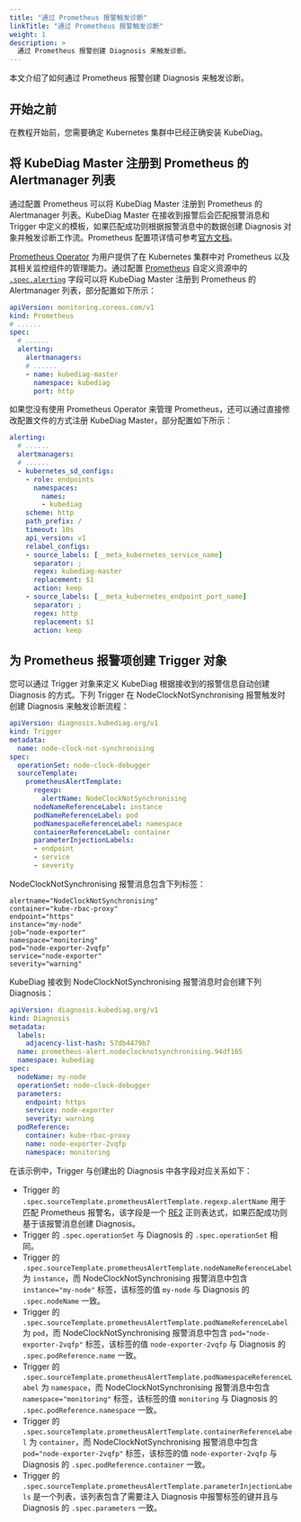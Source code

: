 ```yaml
---
title: "通过 Prometheus 报警触发诊断"
linkTitle: "通过 Prometheus 报警触发诊断"
weight: 1
description: >
  通过 Prometheus 报警创建 Diagnosis 来触发诊断。
---
```


本文介绍了如何通过 Prometheus 报警创建 Diagnosis 来触发诊断。

## 开始之前

在教程开始前，您需要确定 Kubernetes 集群中已经正确安装 KubeDiag。

## 将 KubeDiag Master 注册到 Prometheus 的 Alertmanager 列表

通过配置 Prometheus 可以将 KubeDiag Master 注册到 Prometheus 的 Alertmanager 列表。KubeDiag Master 在接收到报警后会匹配报警消息和 Trigger 中定义的模板，如果匹配成功则根据报警消息中的数据创建 Diagnosis 对象并触发诊断工作流。Prometheus 配置项详情可参考[官方文档](https://prometheus.io/docs/prometheus/latest/configuration/configuration/)。

[Prometheus Operator](https://github.com/prometheus-operator/prometheus-operator) 为用户提供了在 Kubernetes 集群中对 Prometheus 以及其相关监控组件的管理能力。通过配置 [Prometheus](https://github.com/prometheus-operator/prometheus-operator/blob/master/Documentation/api.md#prometheus) 自定义资源中的 [`.spec.alerting`](https://github.com/prometheus-operator/prometheus-operator/blob/master/Documentation/api.md#alertingspec) 字段可以将 KubeDiag Master 注册到 Prometheus 的 Alertmanager 列表，部分配置如下所示：

```yaml
apiVersion: monitoring.coreos.com/v1
kind: Prometheus
# ......
spec:
  # ......
  alerting:
    alertmanagers:
    # ......
    - name: kubediag-master
      namespace: kubediag
      port: http
```

如果您没有使用 Prometheus Operator 来管理 Prometheus，还可以通过直接修改配置文件的方式注册 KubeDiag Master，部分配置如下所示：

```yaml
alerting:
  # ......
  alertmanagers:
  # ......
  - kubernetes_sd_configs:
    - role: endpoints
      namespaces:
        names:
        - kubediag
    scheme: http
    path_prefix: /
    timeout: 10s
    api_version: v1
    relabel_configs:
    - source_labels: [__meta_kubernetes_service_name]
      separator: ;
      regex: kubediag-master
      replacement: $1
      action: keep
    - source_labels: [__meta_kubernetes_endpoint_port_name]
      separator: ;
      regex: http
      replacement: $1
      action: keep
```

## 为 Prometheus 报警项创建 Trigger 对象

您可以通过 Trigger 对象来定义 KubeDiag 根据接收到的报警信息自动创建 Diagnosis 的方式。下列 Trigger 在 NodeClockNotSynchronising 报警触发时创建 Diagnosis 来触发诊断流程：

```yaml
apiVersion: diagnosis.kubediag.org/v1
kind: Trigger
metadata:
  name: node-clock-not-synchronising
spec:
  operationSet: node-clock-debugger
  sourceTemplate:
    prometheusAlertTemplate:
      regexp:
        alertName: NodeClockNotSynchronising
      nodeNameReferenceLabel: instance
      podNameReferenceLabel: pod
      podNamespaceReferenceLabel: namespace
      containerReferenceLabel: container
      parameterInjectionLabels:
      - endpoint
      - service
      - severity
```

NodeClockNotSynchronising 报警消息包含下列标签：

```
alertname="NodeClockNotSynchronising"
container="kube-rbac-proxy"
endpoint="https"
instance="my-node"
job="node-exporter"
namespace="monitoring"
pod="node-exporter-2vqfp"
service="node-exporter"
severity="warning"
```

KubeDiag 接收到 NodeClockNotSynchronising 报警消息时会创建下列 Diagnosis：

```yaml
apiVersion: diagnosis.kubediag.org/v1
kind: Diagnosis
metadata:
  labels:
    adjacency-list-hash: 57db4479b7
  name: prometheus-alert.nodeclocknotsynchronising.94df165
  namespace: kubediag
spec:
  nodeName: my-node
  operationSet: node-clock-debugger
  parameters:
    endpoint: https
    service: node-exporter
    severity: warning
  podReference:
    container: kube-rbac-proxy
    name: node-exporter-2vqfp
    namespace: monitoring
```

在该示例中，Trigger 与创建出的 Diagnosis 中各字段对应关系如下：

* Trigger 的 `.spec.sourceTemplate.prometheusAlertTemplate.regexp.alertName` 用于匹配 Prometheus 报警名，该字段是一个 [RE2](https://github.com/google/re2/wiki/Syntax) 正则表达式，如果匹配成功则基于该报警消息创建 Diagnosis。
* Trigger 的 `.spec.operationSet` 与 Diagnosis 的 `.spec.operationSet` 相同。
* Trigger 的 `.spec.sourceTemplate.prometheusAlertTemplate.nodeNameReferenceLabel` 为 `instance`，而 NodeClockNotSynchronising 报警消息中包含 `instance="my-node"` 标签，该标签的值 `my-node` 与 Diagnosis 的 `.spec.nodeName` 一致。
* Trigger 的 `.spec.sourceTemplate.prometheusAlertTemplate.podNameReferenceLabel` 为 `pod`，而 NodeClockNotSynchronising 报警消息中包含 `pod="node-exporter-2vqfp"` 标签，该标签的值 `node-exporter-2vqfp` 与 Diagnosis 的 `.spec.podReference.name` 一致。
* Trigger 的 `.spec.sourceTemplate.prometheusAlertTemplate.podNamespaceReferenceLabel` 为 `namespace`，而 NodeClockNotSynchronising 报警消息中包含 `namespace="monitoring"` 标签，该标签的值 `monitoring` 与 Diagnosis 的 `.spec.podReference.namespace` 一致。
* Trigger 的 `.spec.sourceTemplate.prometheusAlertTemplate.containerReferenceLabel` 为 `container`，而 NodeClockNotSynchronising 报警消息中包含 `pod="node-exporter-2vqfp"` 标签，该标签的值 `node-exporter-2vqfp` 与 Diagnosis 的 `.spec.podReference.container` 一致。
* Trigger 的 `.spec.sourceTemplate.prometheusAlertTemplate.parameterInjectionLabels` 是一个列表，该列表包含了需要注入 Diagnosis 中报警标签的键并且与 Diagnosis 的 `.spec.parameters` 一致。
